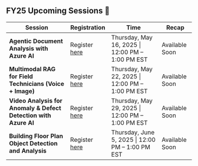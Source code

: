 ## **FY25 Upcoming Sessions** 📅

| **Session**                                                                                         | **Registration**                                                                                                                 | **Time**                                  | **Recap**          |
|-----------------------------------------------------------------------------------------------------|----------------------------------------------------------------------------------------------------------------------------------|-------------------------------------------|--------------------|
| **Agentic Document Analysis with Azure AI**                                                     | Register [here](https://msit.events.teams.microsoft.com/event/8a07d4ef-e180-4fa1-916c-ff2563855f79@72f988bf-86f1-41af-91ab-2d7cd011db47) | Thursday, May 16, 2025 \| 12:00 PM – 1:00 PM EST | Available Soon     |
| **Multimodal RAG for Field Technicians (Voice + Image)**                                            | Register [here](https://msit.events.teams.microsoft.com/event/1adade8f-a9b7-46bc-a607-28b32e2a53e1@72f988bf-86f1-41af-91ab-2d7cd011db47) | Thursday, May 22, 2025 \| 12:00 PM – 1:00 PM EST | Available Soon     |
| **Video Analysis for Anomaly & Defect Detection with Azure AI**                                     | Register [here](https://msit.events.teams.microsoft.com/event/d75f4fa7-5cab-4683-8177-4bf804464a38@72f988bf-86f1-41af-91ab-2d7cd011db47) | Thursday, May 29, 2025 \| 12:00 PM – 1:00 PM EST | Available Soon     |
| **Building Floor Plan Object Detection and Analysis**                         | Register [here](https://msit.events.teams.microsoft.com/event/a084f25e-a34c-426a-a2bc-a73bf003ee8e@72f988bf-86f1-41af-91ab-2d7cd011db47) | Thursday, June 5, 2025 \| 12:00 PM – 1:00 PM EST | Available Soon     |